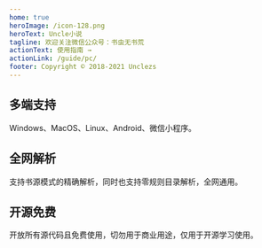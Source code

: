 ```yaml
---
home: true
heroImage: /icon-128.png
heroText: Uncle小说
tagline: 欢迎关注微信公众号：书虫无书荒
actionText: 使用指南 →
actionLink: /guide/pc/
footer: Copyright © 2018-2021 Unclezs
---
```


<div class="features">
  <div class="feature">
    <h2>多端支持</h2>
    <p>Windows、MacOS、Linux、Android、微信小程序。</p>
  </div>
  <div class="feature">
    <h2>全网解析</h2>
    <p>支持书源模式的精确解析，同时也支持零规则目录解析，全网通用。</p>
  </div>
  <div class="feature">
    <h2>开源免费</h2>
    <p>开放所有源代码且免费使用，切勿用于商业用途，仅用于开源学习使用。</p>
  </div>
</div>
